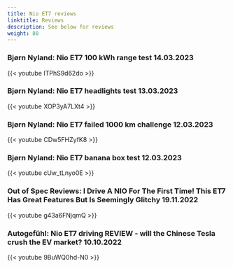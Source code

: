 ```yaml
---
title: Nio ET7 reviews
linktitle: Reviews
description: See below for reviews
weight: 80
---
```

### Bjørn Nyland: Nio ET7 100 kWh range test 14.03.2023

{{< youtube ITPhS9d62do >}}
### Bjørn Nyland: Nio ET7 headlights test 13.03.2023

{{< youtube XOP3yA7LXt4 >}}
### Bjørn Nyland: Nio ET7 failed 1000 km challenge 12.03.2023

{{< youtube CDw5FHZyfK8 >}}
### Bjørn Nyland: Nio ET7 banana box test 12.03.2023

{{< youtube cUw_tLnyo0E >}}
### Out of Spec Reviews: I Drive A NIO For The First Time! This ET7 Has Great Features But Is Seemingly Glitchy 19.11.2022

{{< youtube g43a6FNjqmQ >}}
### Autogefühl: Nio ET7 driving REVIEW - will the Chinese Tesla crush the EV market? 10.10.2022

{{< youtube 9BuWQ0hd-N0 >}}
